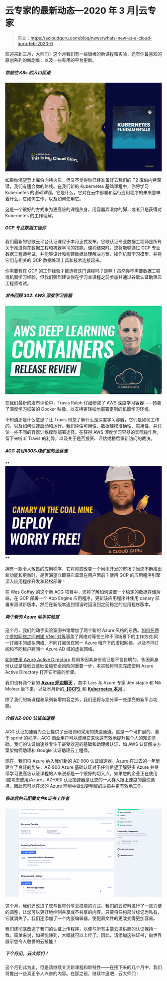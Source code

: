 # 云专家的最新动态—2020 年 3 月|云专家

> 原文：<https://acloudguru.com/blog/news/whats-new-at-a-cloud-guru-feb-2020-0>

欢迎来到三月，大师们！这个月我们有一些很棒的新课程和实验，还有你最喜欢的原创系列的新剧集，以及一些有用的平台更新。

##### **您前往 K8s 的入口匝道**

![Kubernetes Deep Dive](img/2a0c76edc944b0627e92937c66e01431.png)

如果你渴望登上库伯内特火车，但又不觉得你已经准备好去我们的 T2 库伯内特深潜，我们有适合你的路线。在我们新的 Kubernetes 基础课程中，你将学习 Kubernetes 的*基础课程*。它是什么，它对在云中部署和运行应用程序的未来意味着什么，它如何工作，以及如何使用它。

这是一个很好的方式来为更高级的课程热身，用容器弄湿你的脚，或者只是获得对 Kubernetes 的工作理解。

##### **GCP 专业数据工程师**

我们最新的谷歌云平台认证课程于本月正式发布。谷歌认证专业数据工程师是所有关于推进你在数据工程和机器学习的技能。课程结束时，您将能够通过 GCP 专业数据工程师考试，并能够设计和构建数据处理解决方案，操作机器学习模型，并将它们与相关的 GCP 数据处理工具和技术连接起来。

你需要有在 GCP 的工作经验才能选修这门课程吗？是啊！虽然你不需要数据工程或机器学习经验，但我们强烈建议你在学习本课程之前参加并通过谷歌认证助理云工程师考试。

##### **发布回顾 302: AWS 深度学习容器**

**![Release_Review_AWS_Deep_Learning_Containers](img/2ed5da54fd714d8828b5c29e198199dc.png)**

在我们最新的发布评论中，Travis Ralph 仔细研究了 AWS 深度学习容器——预装了深度学习框架的 Docker 映像，以支持更轻松地部署定制的机器学习环境。

不知道那是什么意思？让 Travis 带您了解什么是深度学习容器，它们是如何工作的，以及如何快速启动和运行。我们评估可用性、数据建模准确性、实用性，并讨论一些不同的容器训练模型部署途径。在获得 AWS 深度学习容器的实际操作后，留下来听听 Travis 的利弊，以及关于是否投资、评估或稍后重新访问的裁决。

##### ACG 项目#303:煤矿里的金丝雀

**![ACG Project Canary](img/69190c98ed5e8028cb4ecc5c4edf401d.png)
**

拥有一款令人敬畏的应用程序，它将彻底改变一个尚未开发的市场？当您不断推出新功能和更新时，是否渴望立即将它呈现在用户面前？使用 GCP 的应用程序引擎深入应用程序开发和轻松部署！

在 Wes Coffay 的这个新 ACG 项目中，您将了解如何设置一个稳定的数据存储后端，在 GCP 部署一个 App Engine 应用程序，更新该应用程序并使用 canary 部署来测试新版本，然后在新版本遇到错误时回滚到之前稳定的应用程序版本。

##### **两个新的 Azure 动手实验室**

这个月，我们的动手实验室图书馆增加了两个新的 Azure 风格的东西。[如何在两个虚拟网络之间创建 VNet 对等](https://learn.acloud.guru/lab/vnet-peering-between-virtual-networks)涵盖了网络对等在三种不同场景下的工作方式:同一订阅中的虚拟网络、不同订阅但在同一 Azure 租户下的虚拟网络，以及不同订阅和不同租户跨同一 Azure AD 域的虚拟网络。

[如何使用 Azure Active Directory](https://learn.acloud.guru/lab/mfa-with-azure-ad) 启用多因素身份验证是不言自明的。多因素身份认证是降低云基础设施安全风险的重要一步，本实验将带您完成使用 Azure Active Directory 打开它所需的步骤。

我们也有两个新的 [**Azure 炉边聊天**](https://acloud.guru/series/azure-chats) ，其中 Lars 与 Azure 专家 Jen staple 和 Nik Molnar 坐下来，以及本月新的[**【GCP】**](https://acloud.guru/series/gcp-this-month?_ga)和 [**Kubernetes 本月**](https://acloud.guru/series/kubernetes-this-month?_ga) 。

除了我们的新课程和系列新增内容之外，我们还将与您分享一些漂亮的新平台功能。

##### **介绍 AZ-900 认证加速器**

ACG 认证加速器为企业提供了云培训和采用的快速通道。这是一个可扩展的、基于 sprint 的程序，ACG 商业用户可以使用它来快速有效地提升每个人的知识基础。我们的认证加速器专注于最受欢迎的基础和助理级认证，如 AWS 认证解决方案架构师助理和 Google 认证助理云工程师。

现在，我们将 Azure 纳入我们新的 AZ-900 认证加速器。Azure 在过去的一年里建立了良好的势头，AZ-900 Azure 基础认证对于任何希望了解更多 Azure 并继续学习更高级认证课程的人来说都是一个很好的切入点。如果您的企业正在使用(或考虑使用)Azure，AZ-900 认证加速器是让您的一大群人跟上速度的最快选择，因此您可以在您的 Azure 环境中做出更明智的决策并更有效地工作。

##### **修改后的云配置文件&证书上传者**

![CertUploader](img/addb545e43e2c1bf940c57d34742df52.png)

这个月，我们还改进了您与世界分享云技能的方式。我们的云资料进行了一些方便的调整，让您可以更好地控制共享或不共享的内容。只要将任何部分标记为私有，它就消失了。我们还添加了一个内嵌编辑器，使配置文件的更改变得更加容易。

我们还彻底改造了我们的认证上传程序，以便与所有主要云提供商的认证保持一致。简单来说，如果能赚到，大概就可以上传了。因此，请添加这些证书，向世界展示您令人敬畏的云技能！

##### **下个月见，云大师们！**

这个月到此为止，但是请继续关注新课程和新特性——在接下来的几个月中，我们将推出一些真正令人兴奋的内容。在那之前，继续牛逼吧，云大师们！
